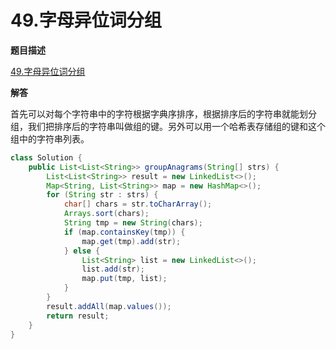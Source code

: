 # 49.字母异位词分组

**题目描述**

[49.字母异位词分组](https://leetcode-cn.com/problems/group-anagrams/)

**解答**

首先可以对每个字符串中的字符根据字典序排序，根据排序后的字符串就能划分组，我们把排序后的字符串叫做组的键。另外可以用一个哈希表存储组的键和这个组中的字符串列表。

```java
class Solution {
    public List<List<String>> groupAnagrams(String[] strs) {
        List<List<String>> result = new LinkedList<>();
        Map<String, List<String>> map = new HashMap<>();
        for (String str : strs) {
            char[] chars = str.toCharArray();
            Arrays.sort(chars);
            String tmp = new String(chars);
            if (map.containsKey(tmp)) {
                map.get(tmp).add(str);
            } else {
                List<String> list = new LinkedList<>();
                list.add(str);
                map.put(tmp, list);
            }
        }
        result.addAll(map.values());
        return result;
    }
}
```